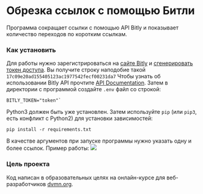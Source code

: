 # Обрезка ссылок с помощью Битли

Программа сокращает ссылки с помощью API Bitly и показывает количество переходов по коротким ссылкам.

### Как установить

Для работы нужно зарегистрироваться на [сайте Bitly](https://bit.ly/) и [сгенерировать токен доступа](https://app.bitly.com/settings/api/). Вы получите строку наподобие такой `17c09e20ad155405123ac1977542fecf00231da7`
Чтобы узнать об использовании Bitly API прочтите [API Documentation](https://dev.bitly.com/).
Затем в директории с программой создайте `.env` файл со строкой:
```
BITLY_TOKEN="token"`
```
Python3 должен быть уже установлен. 
Затем используйте `pip` (или `pip3`, есть конфликт с Python2) для установки зависимостей:
```
pip install -r requirements.txt
```
В качестве аргументов при запуске программы нужно указать одну и более ссылок. Пример работы:
![](//https://ibb.co/FKxzQNH)
### Цель проекта

Код написан в образовательных целях на онлайн-курсе для веб-разработчиков [dvmn.org](https://dvmn.org/).